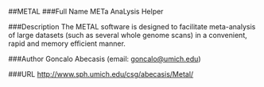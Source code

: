 ##METAL
###Full Name
METa AnaLysis Helper

###Description
The METAL software is designed to facilitate meta-analysis of large datasets (such as several whole genome scans) in a convenient, rapid and memory efficient manner.

###Author
Goncalo Abecasis (email: goncalo@umich.edu)

###URL
http://www.sph.umich.edu/csg/abecasis/Metal/


